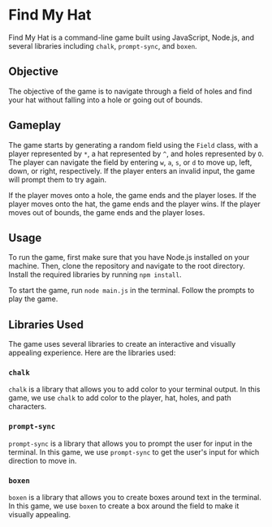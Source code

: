 # Find My Hat

Find My Hat is a command-line game built using JavaScript, Node.js, and several libraries including `chalk`, `prompt-sync`, and `boxen`.

## Objective

The objective of the game is to navigate through a field of holes and find your hat without falling into a hole or going out of bounds.

## Gameplay

The game starts by generating a random field using the `Field` class, with a player represented by `*`, a hat represented by `^`, and holes represented by `O`. The player can navigate the field by entering `w`, `a`, `s`, or `d` to move up, left, down, or right, respectively. If the player enters an invalid input, the game will prompt them to try again.

If the player moves onto a hole, the game ends and the player loses. If the player moves onto the hat, the game ends and the player wins. If the player moves out of bounds, the game ends and the player loses.

## Usage

To run the game, first make sure that you have Node.js installed on your machine. Then, clone the repository and navigate to the root directory. Install the required libraries by running `npm install`.

To start the game, run `node main.js` in the terminal. Follow the prompts to play the game.

## Libraries Used

The game uses several libraries to create an interactive and visually appealing experience. Here are the libraries used:

### `chalk`

`chalk` is a library that allows you to add color to your terminal output. In this game, we use `chalk` to add color to the player, hat, holes, and path characters.

### `prompt-sync`

`prompt-sync` is a library that allows you to prompt the user for input in the terminal. In this game, we use `prompt-sync` to get the user's input for which direction to move in.

### `boxen`

`boxen` is a library that allows you to create boxes around text in the terminal. In this game, we use `boxen` to create a box around the field to make it visually appealing.
